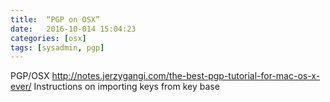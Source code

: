 ```yaml
---
title:  “PGP on OSX”
date:   2016-10-014 15:04:23
categories: [osx]
tags: [sysadmin, pgp]
---
```

PGP/OSX
http://notes.jerzygangi.com/the-best-pgp-tutorial-for-mac-os-x-ever/
Instructions on importing keys from key base

